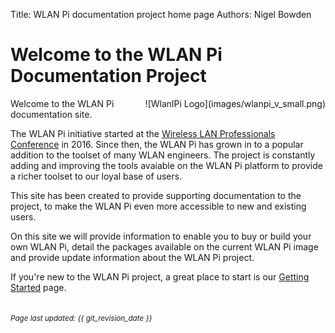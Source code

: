Title: WLAN Pi documentation project home page
Authors: Nigel Bowden

# Welcome to the WLAN Pi Documentation Project
<div style="float: right;">
![WlanlPi Logo](images/wlanpi_v_small.png)
</div>
Welcome to the WLAN Pi documentation site. 

The WLAN Pi initiative started at the [Wireless LAN Professionals Conference][WLPC_2016] in 2016. Since then, the WLAN Pi has grown in to a popular addition to the toolset of many WLAN engineers. The project is constantly adding and improving the tools avaiable on the WLAN Pi platform to provide a richer toolset to our loyal base of users. 

This site has been created to provide supporting documentation to the project, to make the WLAN Pi even more accessible to new and existing users.

On this site we will provide information to enable you to buy or build your own WLAN Pi, detail the packages available on the current WLAN Pi image and provide update information about the WLAN Pi project.

If you're new to the WLAN Pi project, a great place to start is our [Getting Started][Getting_Started] page.

<!-- Link list -->
[WLPC_2016]: https://www.wlanpros.com/resource/?wpv-category=2016-us-phoenix&wpv_aux_current_post_id=2623
[Getting_Started]: getting_started_overview.md

<small><br><i>Page last updated: {{ git_revision_date }} </i></small>